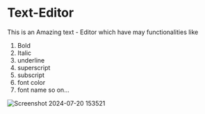 # Text-Editor
This is an Amazing text - Editor which have may functionalities like
1. Bold
2. Italic
3. underline
4. superscript
5. subscript
6. font color
7. font name
   so on...

![Screenshot 2024-07-20 153521](https://github.com/user-attachments/assets/a785b98f-45a8-47e8-9391-886274bdbb54)
